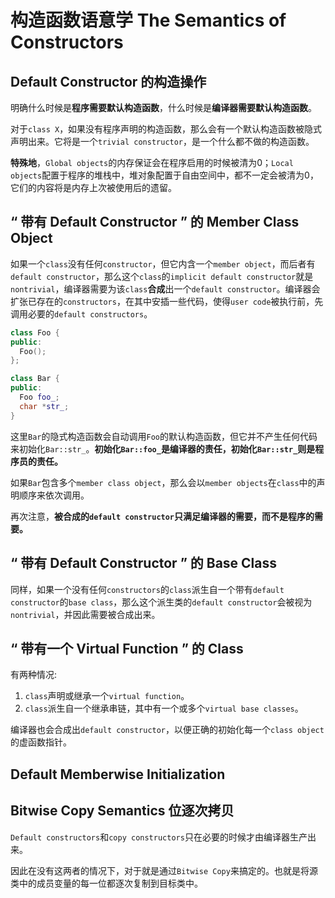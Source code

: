 # 构造函数语意学 The Semantics of Constructors

## Default Constructor 的构造操作

明确什么时候是**程序需要默认构造函数**，什么时候是**编译器需要默认构造函数**。

对于`class X`，如果没有程序声明的构造函数，那么会有一个默认构造函数被隐式声明出来。它将是一个`trivial constructor`，是一个什么都不做的构造函数。

**特殊地**，`Global objects`的内存保证会在程序启用的时候被清为0；`Local objects`配置于程序的堆栈中，堆对象配置于自由空间中，都不一定会被清为0，它们的内容将是内存上次被使用后的遗留。

## “ 带有 Default Constructor ” 的 Member Class Object

如果一个`class`没有任何`constructor`，但它内含一个`member object`，而后者有`default constructor`，那么这个`class`的`implicit default constructor`就是`nontrivial`，编译器需要为该`class`**合成**出一个`default constructor`。编译器会扩张已存在的`constructors`，在其中安插一些代码，使得`user code`被执行前，先调用必要的`default constructors`。

```cpp
class Foo {
public:
  Foo();
};

class Bar {
public:
  Foo foo_;
  char *str_;
}
```

这里`Bar`的隐式构造函数会自动调用`Foo`的默认构造函数，但它并不产生任何代码来初始化`Bar::str_`。**初始化`Bar::foo_`是编译器的责任，初始化`Bar::str_`则是程序员的责任。**

如果`Bar`包含多个`member class object`，那么会以`member objects`在`class`中的声明顺序来依次调用。

再次注意，**被合成的`default constructor`只满足编译器的需要，而不是程序的需要。**

## “ 带有 Default Constructor ” 的 Base Class

同样，如果一个没有任何`constructors`的`class`派生自一个带有`default constructor`的`base class`，那么这个派生类的`default constructor`会被视为`nontrivial`，并因此需要被合成出来。

## “ 带有一个 Virtual Function ” 的 Class

有两种情况:

1. `class`声明或继承一个`virtual function`。
2. `class`派生自一个继承串链，其中有一个或多个`virtual base classes`。

编译器也会合成出`default constructor`，以便正确的初始化每一个`class object`的虚函数指针。

## Default Memberwise Initialization

## Bitwise Copy Semantics 位逐次拷贝

`Default constructors`和`copy constructors`只在必要的时候才由编译器生产出来。

因此在没有这两者的情况下，对于就是通过`Bitwise Copy`来搞定的。也就是将源类中的成员变量的每一位都逐次复制到目标类中。
